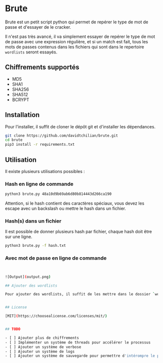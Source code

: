 # Brute

Brute est un petit script python qui permet de repérer le type de mot de passe et d'essayer de le cracker.

Il n'est pas très avancé, il va simplement essayer de repérer le type de mot de passe avec une expression régulière, et si un match est fait, tous les mots de passes contenus dans les fichiers qui sont dans le repertoire `wordlists` seront essayés.

## Chiffrements supportés

- MD5
- SHA1
- SHA256
- SHA512
- BCRYPT


## Installation

Pour l'installer, il suffit de cloner le dépôt git et d'installer les dépendances.

```bash
git clone https://github.com/davidtchilian/brute.git
cd brute
pip3 install -r requirements.txt
```

## Utilisation

<!-- Pour l'utiliser, il suffit de lancer le script avec python3 et de lui passer en paramètre le mot de passe à tester. -->
Il existe plusieurs utilisations possibles : 

### Hash en ligne de commande

```bash
python3 brute.py 48a10d9b69ab6d80b814443d266ca190
```

Attention, si le hash contient des caractères spéciaux, vous devez les escape avec un backslash ou mettre le hash dans un fichier.

### Hash(s) dans un fichier

Il est possible de donner plusieurs hash par fichier, chaque hash doit être sur une ligne.

```bash
python3 brute.py -f hash.txt
```



### Avec mot de passe en ligne de commande

```bash


![Output](output.png)

## Ajouter des wordlists

Pour ajouter des wordlists, il suffit de les mettre dans le dossier `wordlists` et de les nommer comme vous le souhaitez.


## License

[MIT](https://choosealicense.com/licenses/mit/)


## TODO

- [ ] Ajouter plus de chiffrements
- [ ] Implémenter un système de threads pour accélérer le processus
- [ ] Ajouter un système de verbose
- [ ] Ajouter un système de logs
- [ ] Ajouter un système de sauvegarde pour permettre d'intérompre le processus et de le reprendre plus tard 